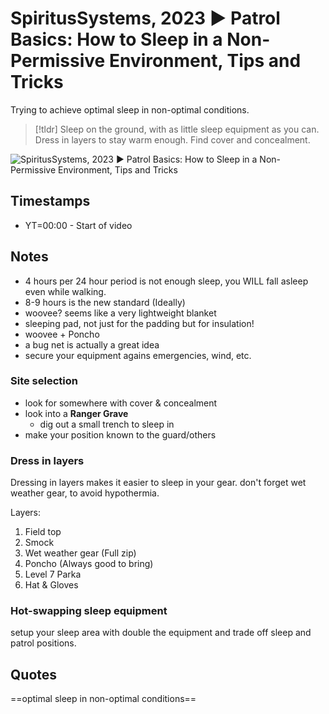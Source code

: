 # SpiritusSystems, 2023 ▶ Patrol Basics: How to Sleep in a Non-Permissive Environment, Tips and Tricks
Trying to achieve optimal sleep in non-optimal conditions.

>[!tldr]
>Sleep on the ground, with as little sleep equipment as you can. 
>Dress in layers to stay warm enough.
>Find cover and concealment.

![SpiritusSystems, 2023 ▶ Patrol Basics: How to Sleep in a Non-Permissive Environment, Tips and Tricks](https://youtu.be/KO9s1qV7xVM)

## Timestamps
- YT=00:00 - Start of video

## Notes

- 4 hours per 24 hour period is not enough sleep, you WILL fall asleep even while walking.
- 8-9 hours is the new standard (Ideally)
- woovee? seems like a very lightweight blanket
- sleeping pad, not just for the padding but for insulation!
- woovee + Poncho 
- a bug net is actually a great idea
- secure your equipment agains emergencies, wind, etc.

### Site selection
- look for somewhere with cover & concealment
- look into a **Ranger Grave** 
	- dig out a small trench to sleep in
- make your position known to the guard/others

### Dress in layers
Dressing in layers makes it easier to sleep in your gear. don't forget wet weather gear, to avoid hypothermia.

Layers:
1. Field top
2. Smock
3. Wet weather gear (Full zip)
4. Poncho (Always good to bring) 
5. Level 7 Parka
6. Hat & Gloves

### Hot-swapping sleep equipment
setup your sleep area with double the equipment and trade off sleep and patrol positions.

## Quotes
==optimal sleep in non-optimal conditions==